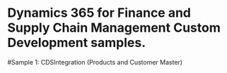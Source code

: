 # Dynamics 365 for Finance and Supply Chain Management Custom Development samples.

#Sample 1: CDSIntegration (Products and Customer Master)
